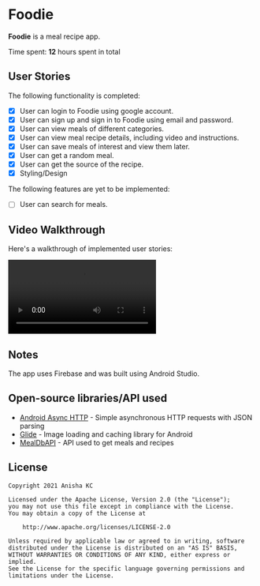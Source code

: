 # Foodie

**Foodie** is a meal recipe app.

Time spent: **12** hours spent in total

## User Stories
The following functionality is completed:
- [x] User can login to Foodie using google account.
- [x] User can sign up and sign in to Foodie using email and password.
- [x] User can view meals of different categories.
- [x] User can view meal recipe details, including video and instructions.
- [x] User can save meals of interest and view them later.
- [x] User can get a random meal.
- [x] User can get the source of the recipe.
- [x] Styling/Design

The following features are yet to be implemented:
- [ ] User can search for meals.

## Video Walkthrough

Here's a walkthrough of implemented user stories:

![Demo of Application](foodieDemo.mp4)

## Notes
The app uses Firebase and was built using Android Studio.

## Open-source libraries/API used
- [Android Async HTTP](https://github.com/codepath/CPAsyncHttpClient) - Simple asynchronous HTTP requests with JSON parsing
- [Glide](https://github.com/bumptech/glide) - Image loading and caching library for Android
- [MealDbAPI](https://www.themealdb.com/api.php) - API used to get meals and recipes

## License

    Copyright 2021 Anisha KC

    Licensed under the Apache License, Version 2.0 (the "License");
    you may not use this file except in compliance with the License.
    You may obtain a copy of the License at

        http://www.apache.org/licenses/LICENSE-2.0

    Unless required by applicable law or agreed to in writing, software
    distributed under the License is distributed on an "AS IS" BASIS,
    WITHOUT WARRANTIES OR CONDITIONS OF ANY KIND, either express or implied.
    See the License for the specific language governing permissions and
    limitations under the License.
